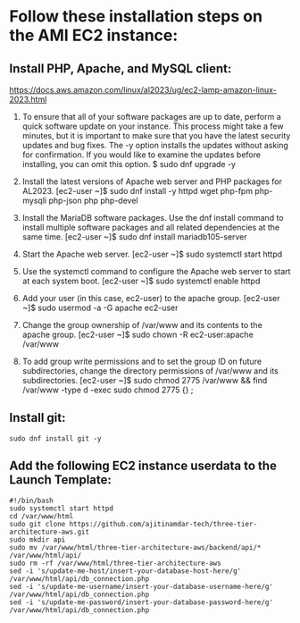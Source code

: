 # Follow these installation steps on the AMI EC2 instance:

## Install PHP, Apache, and MySQL client:
https://docs.aws.amazon.com/linux/al2023/ug/ec2-lamp-amazon-linux-2023.html

1. To ensure that all of your software packages are up to date, perform a quick software update on your instance. This process might take a few minutes, but it is important to make sure that you have the latest security updates and bug fixes.
The -y option installs the updates without asking for confirmation. If you would like to examine the updates before installing, you can omit this option.
$ sudo dnf upgrade -y

2. Install the latest versions of Apache web server and PHP packages for AL2023.
[ec2-user ~]$ sudo dnf install -y httpd wget php-fpm php-mysqli php-json php php-devel


3. Install the MariaDB software packages. Use the dnf install command to install multiple software packages and all related dependencies at the same time.
[ec2-user ~]$ sudo dnf install mariadb105-server


4. Start the Apache web server.
[ec2-user ~]$ sudo systemctl start httpd

5. Use the systemctl command to configure the Apache web server to start at each system boot.
[ec2-user ~]$ sudo systemctl enable httpd

6. Add your user (in this case, ec2-user) to the apache group.
[ec2-user ~]$ sudo usermod -a -G apache ec2-user


7. Change the group ownership of /var/www and its contents to the apache group.
[ec2-user ~]$ sudo chown -R ec2-user:apache /var/www

8. To add group write permissions and to set the group ID on future subdirectories, change the directory permissions of /var/www and its subdirectories.
[ec2-user ~]$ sudo chmod 2775 /var/www && find /var/www -type d -exec sudo chmod 2775 {} \;


## Install git:
```
sudo dnf install git -y
```

## Add the following EC2 instance userdata to the Launch Template:

```
#!/bin/bash
sudo systemctl start httpd
cd /var/www/html
sudo git clone https://github.com/ajitinamdar-tech/three-tier-architecture-aws.git
sudo mkdir api
sudo mv /var/www/html/three-tier-architecture-aws/backend/api/* /var/www/html/api/
sudo rm -rf /var/www/html/three-tier-architecture-aws
sed -i 's/update-me-host/insert-your-database-host-here/g' /var/www/html/api/db_connection.php
sed -i 's/update-me-username/insert-your-database-username-here/g' /var/www/html/api/db_connection.php
sed -i 's/update-me-password/insert-your-database-password-here/g' /var/www/html/api/db_connection.php
```
